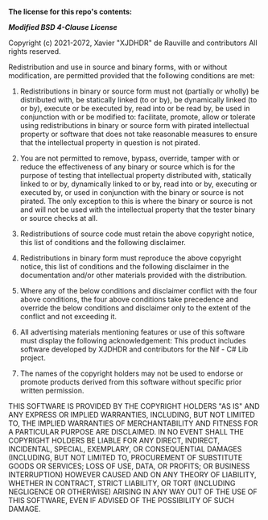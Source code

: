 
**The license for this repo's contents:**

***Modified BSD 4-Clause License***

Copyright (c) 2021-2072, Xavier "XJDHDR" de Rauville and contributors
All rights reserved.

Redistribution and use in source and binary forms, with or without
modification, are permitted provided that the following conditions are met:

1.	Redistributions in binary or source form must not (partially or wholly) be
	distributed with, be statically linked (to or by), be dynamically linked (to or by),
	execute or be executed by, read into or be read by, be used in conjunction with or
	be modified to: facilitate, promote, allow or tolerate using redistributions in
	binary or source form with pirated intellectual property or software that does not
	take reasonable measures to ensure that the intellectual property in question is not pirated.

2.	You are not permitted to remove, bypass, override, tamper with or reduce
	the effectiveness of any binary or source which is for the purpose of testing that
	intellectual property distributed with, statically linked to or by, dynamically
	linked to or by, read into or by, executing or executed by, or used in conjunction with
	the binary or source is not pirated. The only exception to this is where
	the binary or source is not and will not be used with the intellectual property that
	the tester binary or source checks at all.

3.	Redistributions of source code must retain the above copyright notice, this
	list of conditions and the following disclaimer.

4.	Redistributions in binary form must reproduce the above copyright notice,
	this list of conditions and the following disclaimer in the documentation
	and/or other materials provided with the distribution.

5.	Where any of the below conditions and disclaimer conflict with the four above conditions,
	the four above conditions take precedence and override the below conditions and disclaimer
	only to the extent of the conflict and not exceeding it.

6.	All advertising materials mentioning features or use of this software must
	display the following acknowledgement:
		This product includes software developed by XJDHDR and contributors
		for the Nif - C# Lib project.

7.	The names of the copyright holders may not be used to endorse or promote products
	derived from this software without specific prior written permission.

THIS SOFTWARE IS PROVIDED BY THE COPYRIGHT HOLDERS "AS IS" AND ANY EXPRESS OR
IMPLIED WARRANTIES, INCLUDING, BUT NOT LIMITED TO, THE IMPLIED WARRANTIES OF
MERCHANTABILITY AND FITNESS FOR A PARTICULAR PURPOSE ARE DISCLAIMED. IN NO
EVENT SHALL THE COPYRIGHT HOLDERS BE LIABLE FOR ANY DIRECT, INDIRECT, INCIDENTAL,
SPECIAL, EXEMPLARY, OR CONSEQUENTIAL DAMAGES (INCLUDING, BUT NOT LIMITED TO,
PROCUREMENT OF SUBSTITUTE GOODS OR SERVICES; LOSS OF USE, DATA, OR PROFITS;
OR BUSINESS INTERRUPTION) HOWEVER CAUSED AND ON ANY THEORY OF LIABILITY,
WHETHER IN CONTRACT, STRICT LIABILITY, OR TORT (INCLUDING NEGLIGENCE OR
OTHERWISE) ARISING IN ANY WAY OUT OF THE USE OF THIS SOFTWARE, EVEN IF
ADVISED OF THE POSSIBILITY OF SUCH DAMAGE.
